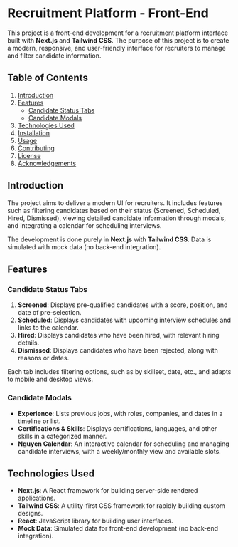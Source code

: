 # Recruitment Platform - Front-End

This project is a front-end development for a recruitment platform interface built with **Next.js** and **Tailwind CSS**. The purpose of this project is to create a modern, responsive, and user-friendly interface for recruiters to manage and filter candidate information.

## Table of Contents

1. [Introduction](#introduction)
2. [Features](#features)
   - [Candidate Status Tabs](#candidate-status-tabs)
   - [Candidate Modals](#candidate-modals)
3. [Technologies Used](#technologies-used)
4. [Installation](#installation)
5. [Usage](#usage)
6. [Contributing](#contributing)
7. [License](#license)
8. [Acknowledgements](#acknowledgements)

## Introduction

The project aims to deliver a modern UI for recruiters. It includes features such as filtering candidates based on their status (Screened, Scheduled, Hired, Dismissed), viewing detailed candidate information through modals, and integrating a calendar for scheduling interviews.

The development is done purely in **Next.js** with **Tailwind CSS**. Data is simulated with mock data (no back-end integration).

## Features

### Candidate Status Tabs
1. **Screened**: Displays pre-qualified candidates with a score, position, and date of pre-selection.
2. **Scheduled**: Displays candidates with upcoming interview schedules and links to the calendar.
3. **Hired**: Displays candidates who have been hired, with relevant hiring details.
4. **Dismissed**: Displays candidates who have been rejected, along with reasons or dates.

Each tab includes filtering options, such as by skillset, date, etc., and adapts to mobile and desktop views.

### Candidate Modals
- **Experience**: Lists previous jobs, with roles, companies, and dates in a timeline or list.
- **Certifications & Skills**: Displays certifications, languages, and other skills in a categorized manner.
- **Nguyen Calendar**: An interactive calendar for scheduling and managing candidate interviews, with a weekly/monthly view and available slots.

## Technologies Used

- **Next.js**: A React framework for building server-side rendered applications.
- **Tailwind CSS**: A utility-first CSS framework for rapidly building custom designs.
- **React**: JavaScript library for building user interfaces.
- **Mock Data**: Simulated data for front-end development (no back-end integration).


